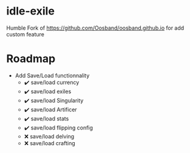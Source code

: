 # idle-exile
Humble Fork of https://github.com/Oosband/oosband.github.io for add custom feature

# Roadmap
- Add Save/Load functionnality
    - :heavy_check_mark: save/load currency
    - :heavy_check_mark: save/load exiles
    - :heavy_check_mark: save/load Singularity
    - :heavy_check_mark: save/load Artificer
    - :heavy_check_mark: save/load stats
    - :heavy_check_mark: save/load flipping config
    - :x: save/load delving
    - :x: save/load crafting

